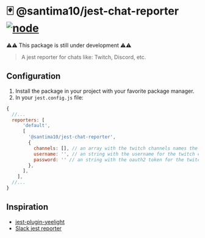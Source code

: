# 🃏 @santima10/jest-chat-reporter [![node](https://github.com/SantiMA10/jest-chat-reporter/actions/workflows/node.yml/badge.svg)](https://github.com/SantiMA10/jest-chat-reporter/actions/workflows/node.yml)

⚠️⚠️ This package is still under development ⚠️⚠️

> A jest reporter for chats like: Twitch, Discord, etc.

## Configuration

1. Install the package in your project with your favorite package manager.
2. In your `jest.config.js` file:

  ```js
  {
    //...
    reporters: [
        'default',
        [
          '@santima10/jest-chat-reporter',
          {
            channels: [], // an array with the twitch channels names the report is going to send messages
            username: '', // an string with the username for the twitch chat
            password: '' // an string with the oauth2 token for the twitch chat
          },
        ],
      ],
    //...
  }
  ```

## Inspiration

- [jest-plugin-yeelight](https://github.com/heedrox/jest-plugin-yeelight)
- [Slack jest reporter](https://github.com/BrunoScheufler/blog-code-examples/tree/master/custom-jest-reporter)
